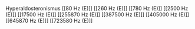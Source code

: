 Hyperaldosteronismus
[[80 Hz (E)]]
[[260 Hz (E)]]
[[780 Hz (E)]]
[[2500 Hz (E)]]
[[17500 Hz (E)]]
[[255870 Hz (E)]]
[[387500 Hz (E)]]
[[405000 Hz (E)]]
[[645870 Hz (E)]]
[[723580 Hz (E)]]